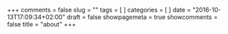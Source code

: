 +++
comments = false
slug = ""
tags = [
]
categories = [
]
date = "2016-10-13T17:09:34+02:00"
draft = false
showpagemeta = true
showcomments = false
title = "about"
+++
